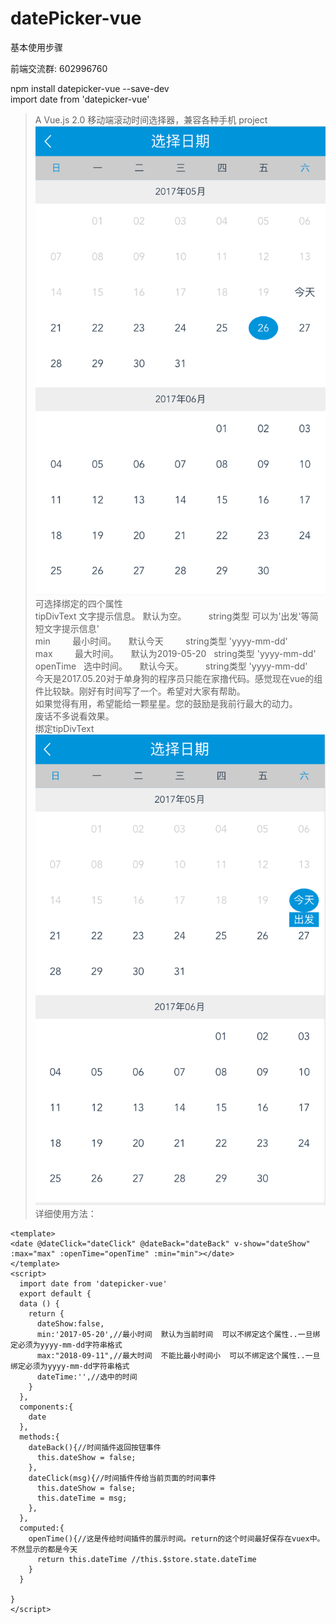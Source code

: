 # datePicker-vue
基本使用步骤<br/>

前端交流群:  602996760

npm install datepicker-vue --save-dev<br/>
import date from 'datepicker-vue'<br/>
> A Vue.js 2.0  移动端滚动时间选择器，兼容各种手机 project<br/>
![效果图](./img/show1.png)<br/>
可选择绑定的四个属性</br>
tipDivText  文字提示信息。 默认为空。         string类型  可以为'出发'等简短文字提示信息'</br>
min         最小时间。     默认今天           string类型 'yyyy-mm-dd'</br>
max         最大时间。     默认为2019-05-20   string类型 'yyyy-mm-dd'</br>
openTime    选中时间。     默认今天。         string类型 'yyyy-mm-dd'</br>
今天是2017.05.20对于单身狗的程序员只能在家撸代码。感觉现在vue的组件比较缺。刚好有时间写了一个。希望对大家有帮助。</br>
如果觉得有用，希望能给一颗星星。您的鼓励是我前行最大的动力。</br>
废话不多说看效果。</br>
绑定tipDivText<br/> 
![效果图](./img/show2.png)<br/>
详细使用方法：<br/>
```vue
<template> 
<date @dateClick="dateClick" @dateBack="dateBack" v-show="dateShow" :max="max" :openTime="openTime" :min="min"></date>
</template> 
<script>
  import date from 'datepicker-vue'
  export default {
  data () {
    return {
      dateShow:false,
      min:'2017-05-20',//最小时间  默认为当前时间  可以不绑定这个属性..一旦绑定必须为yyyy-mm-dd字符串格式
      max:"2018-09-11",//最大时间  不能比最小时间小  可以不绑定这个属性..一旦绑定必须为yyyy-mm-dd字符串格式
      dateTime:'',//选中的时间
    }
  },
  components:{
    date
  },
  methods:{
    dateBack(){//时间插件返回按钮事件
      this.dateShow = false;
    },
    dateClick(msg){//时间插件传给当前页面的时间事件
      this.dateShow = false;
      this.dateTime = msg;
    },
  },
  computed:{
    openTime(){//这是传给时间插件的展示时间。return的这个时间最好保存在vuex中。不然显示的都是今天
      return this.dateTime //this.$store.state.dateTime
    }
  }

}
</script>



